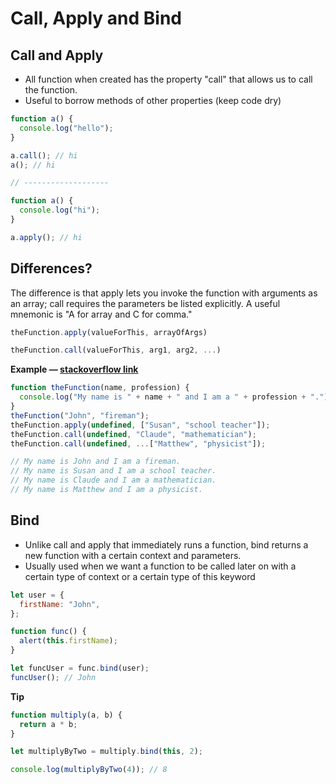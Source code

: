 # Call, Apply and Bind

## Call and Apply

- All function when created has the property "call" that allows us to call the function.
- Useful to borrow methods of other properties (keep code dry)

```jsx
function a() {
  console.log("hello");
}

a.call(); // hi
a(); // hi

// -------------------

function a() {
  console.log("hi");
}

a.apply(); // hi
```

## Differences?

The difference is that apply lets you invoke the function with arguments as an array; call requires the parameters be listed explicitly. A useful mnemonic is "A for array and C for comma."

```jsx
theFunction.apply(valueForThis, arrayOfArgs)

theFunction.call(valueForThis, arg1, arg2, ...)
```

**Example — [stackoverflow link](https://stackoverflow.com/questions/1986896/what-is-the-difference-between-call-and-apply)**

```jsx
function theFunction(name, profession) {
  console.log("My name is " + name + " and I am a " + profession + ".");
}
theFunction("John", "fireman");
theFunction.apply(undefined, ["Susan", "school teacher"]);
theFunction.call(undefined, "Claude", "mathematician");
theFunction.call(undefined, ...["Matthew", "physicist"]);

// My name is John and I am a fireman.
// My name is Susan and I am a school teacher.
// My name is Claude and I am a mathematician.
// My name is Matthew and I am a physicist.
```

## Bind

- Unlike call and apply that immediately runs a function, bind returns a new function with a certain context and parameters.
- Usually used when we want a function to be called later on with a certain type of context or a certain type of this keyword

```jsx
let user = {
  firstName: "John",
};

function func() {
  alert(this.firstName);
}

let funcUser = func.bind(user);
funcUser(); // John
```

**Tip**

```jsx
function multiply(a, b) {
  return a * b;
}

let multiplyByTwo = multiply.bind(this, 2);

console.log(multiplyByTwo(4)); // 8
```
